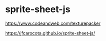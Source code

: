﻿# sprite-sheet-js

https://www.codeandweb.com/texturepacker


https://jfcarocota.github.io/sprite-sheet-js/
